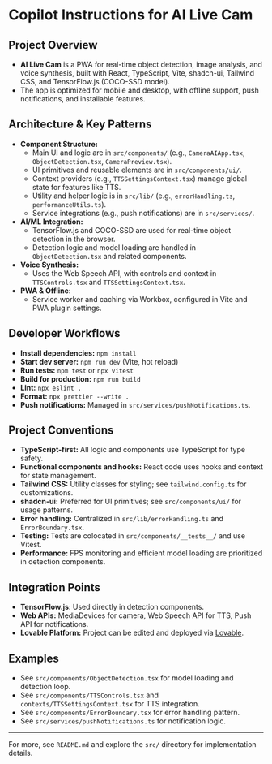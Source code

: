 # Copilot Instructions for AI Live Cam

## Project Overview
- **AI Live Cam** is a PWA for real-time object detection, image analysis, and voice synthesis, built with React, TypeScript, Vite, shadcn-ui, Tailwind CSS, and TensorFlow.js (COCO-SSD model).
- The app is optimized for mobile and desktop, with offline support, push notifications, and installable features.

## Architecture & Key Patterns
- **Component Structure:**
  - Main UI and logic are in `src/components/` (e.g., `CameraAIApp.tsx`, `ObjectDetection.tsx`, `CameraPreview.tsx`).
  - UI primitives and reusable elements are in `src/components/ui/`.
  - Context providers (e.g., `TTSSettingsContext.tsx`) manage global state for features like TTS.
  - Utility and helper logic is in `src/lib/` (e.g., `errorHandling.ts`, `performanceUtils.ts`).
  - Service integrations (e.g., push notifications) are in `src/services/`.
- **AI/ML Integration:**
  - TensorFlow.js and COCO-SSD are used for real-time object detection in the browser.
  - Detection logic and model loading are handled in `ObjectDetection.tsx` and related components.
- **Voice Synthesis:**
  - Uses the Web Speech API, with controls and context in `TTSControls.tsx` and `TTSSettingsContext.tsx`.
- **PWA & Offline:**
  - Service worker and caching via Workbox, configured in Vite and PWA plugin settings.

## Developer Workflows
- **Install dependencies:** `npm install`
- **Start dev server:** `npm run dev` (Vite, hot reload)
- **Run tests:** `npm test` or `npx vitest`
- **Build for production:** `npm run build`
- **Lint:** `npx eslint .`
- **Format:** `npx prettier --write .`
- **Push notifications:** Managed in `src/services/pushNotifications.ts`.

## Project Conventions
- **TypeScript-first:** All logic and components use TypeScript for type safety.
- **Functional components and hooks:** React code uses hooks and context for state management.
- **Tailwind CSS:** Utility classes for styling; see `tailwind.config.ts` for customizations.
- **shadcn-ui:** Preferred for UI primitives; see `src/components/ui/` for usage patterns.
- **Error handling:** Centralized in `src/lib/errorHandling.ts` and `ErrorBoundary.tsx`.
- **Testing:** Tests are colocated in `src/components/__tests__/` and use Vitest.
- **Performance:** FPS monitoring and efficient model loading are prioritized in detection components.

## Integration Points
- **TensorFlow.js**: Used directly in detection components.
- **Web APIs:** MediaDevices for camera, Web Speech API for TTS, Push API for notifications.
- **Lovable Platform:** Project can be edited and deployed via [Lovable](https://lovable.dev/projects/182aa45d-870d-49c9-a66c-fc2d915ef08e).

## Examples
- See `src/components/ObjectDetection.tsx` for model loading and detection loop.
- See `src/components/TTSControls.tsx` and `contexts/TTSSettingsContext.tsx` for TTS integration.
- See `src/components/ErrorBoundary.tsx` for error handling pattern.
- See `src/services/pushNotifications.ts` for notification logic.

---

For more, see `README.md` and explore the `src/` directory for implementation details.
